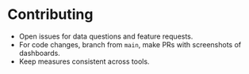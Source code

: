 # Contributing

- Open issues for data questions and feature requests.
- For code changes, branch from `main`, make PRs with screenshots of dashboards.
- Keep measures consistent across tools.
